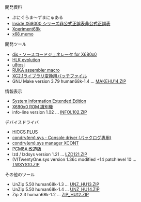 開発資料
- ぷにぐらま～ずまにゅある
- [Inside X68000 シリーズ非公式正誤表非公式正誤表](https://kg68k.github.io/InsideX68000-errata/)
- [Xperiment68k](https://github.com/kg68k/xperiment68k)
- [x68.memo](https://github.com/kg68k/x68.memo)

開発ツール
- [dis - ソースコードジェネレータ for X680x0](https://github.com/kg68k/dis)
- [HLK evolution](https://github.com/kg68k/hlk-ev)
- [u8tosj](https://github.com/kg68k/u8tosj)
- [RUKA assembler macro](https://github.com/kg68k/ruka-macro)
- [XC2.1ライブラリ変換用バッチファイル](https://github.com/kg68k/xc21-ltoa)
- GNU Make version 3.79 human68k-1.4 ... [MAKEHU14.ZIP](https://kg68k.github.io/kg68k/arc/MAKEHU14.ZIP)

情報表示
- [System Information Extended Edition](https://github.com/kg68k/si-ee)
- [X680x0 ROM 識別機](https://kg68k.github.io/x680x0-romid/)
- info-line version 1.02 ... [INFOL102.ZIP](https://kg68k.github.io/kg68k/arc/INFOL102.ZIP)

デバイスドライバ
- [HIOCS PLUS](https://github.com/kg68k/hiocs-plus)
- [condrv(em).sys - Console driver (バックログ専用)](https://github.com/kg68k/condrv)
- [condrv(em).sys manager XCONT](https://github.com/kg68k/condrv-xcont)
- [PCM8A 改造版](https://github.com/kg68k/pcm8a)
- lzd / lzdsys version 1.21 ... [LZD121.ZIP](https://kg68k.github.io/kg68k/arc/LZD121.ZIP)
- (V)TwentyOne.sys version 1.36c modified +14 patchlevel 10 ...
  [TWSYS10.ZIP](https://kg68k.github.io/kg68k/arc/TWSYS10.ZIP)

その他のツール
- UnZip 5.50 human68k-1.3 ... [UNZ_HU13.ZIP](https://kg68k.github.io/kg68k/arc/UNZ_HU13.ZIP)
- UnZip 5.50 human68k-1.4 ... [UNZ_HU14.ZIP](https://kg68k.github.io/kg68k/arc/UNZ_HU14.ZIP)
- Zip 2.3 human68k-1.2 ... [ZIP_HU12.ZIP](https://kg68k.github.io/kg68k/arc/ZIP_HU12.ZIP)
